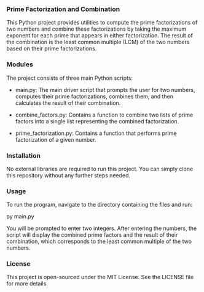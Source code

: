 ### Prime Factorization and Combination
This Python project provides utilities to compute the prime factorizations of two numbers and combine these factorizations by taking the maximum exponent for each prime that appears in either factorization. The result of the combination is the least common multiple (LCM) of the two numbers based on their prime factorizations.

### Modules
The project consists of three main Python scripts:

- main.py: The main driver script that prompts the user for two numbers, computes their prime factorizations, combines them, and then calculates the result of their combination.

- combine_factors.py: Contains a function to combine two lists of prime factors into a single list representing the combined factorization.

- prime_factorization.py: Contains a function that performs prime factorization of a given number.

### Installation
No external libraries are required to run this project. You can simply clone this repository without any further steps needed.

### Usage
To run the program, navigate to the directory containing the files and run:

py main.py

You will be prompted to enter two integers. After entering the numbers, the script will display the combined prime factors and the result of their combination, which corresponds to the least common multiple of the two numbers.

### License
This project is open-sourced under the MIT License. See the LICENSE file for more details.

